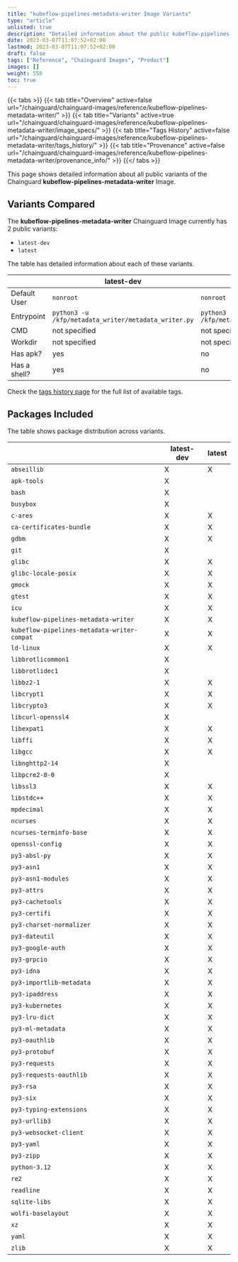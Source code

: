 ```yaml
---
title: "kubeflow-pipelines-metadata-writer Image Variants"
type: "article"
unlisted: true
description: "Detailed information about the public kubeflow-pipelines-metadata-writer Chainguard Image variants"
date: 2023-03-07T11:07:52+02:00
lastmod: 2023-03-07T11:07:52+02:00
draft: false
tags: ["Reference", "Chainguard Images", "Product"]
images: []
weight: 550
toc: true
---
```


{{< tabs >}}
{{< tab title="Overview" active=false url="/chainguard/chainguard-images/reference/kubeflow-pipelines-metadata-writer/" >}}
{{< tab title="Variants" active=true url="/chainguard/chainguard-images/reference/kubeflow-pipelines-metadata-writer/image_specs/" >}}
{{< tab title="Tags History" active=false url="/chainguard/chainguard-images/reference/kubeflow-pipelines-metadata-writer/tags_history/" >}}
{{< tab title="Provenance" active=false url="/chainguard/chainguard-images/reference/kubeflow-pipelines-metadata-writer/provenance_info/" >}}
{{</ tabs >}}

This page shows detailed information about all public variants of the Chainguard **kubeflow-pipelines-metadata-writer** Image.

## Variants Compared
The **kubeflow-pipelines-metadata-writer** Chainguard Image currently has 2 public variants: 

- `latest-dev`
- `latest`

The table has detailed information about each of these variants.

|              | latest-dev                                           | latest                                               |
|--------------|------------------------------------------------------|------------------------------------------------------|
| Default User | `nonroot`                                            | `nonroot`                                            |
| Entrypoint   | `python3 -u /kfp/metadata_writer/metadata_writer.py` | `python3 -u /kfp/metadata_writer/metadata_writer.py` |
| CMD          | not specified                                        | not specified                                        |
| Workdir      | not specified                                        | not specified                                        |
| Has apk?     | yes                                                  | no                                                   |
| Has a shell? | yes                                                  | no                                                   |

Check the [tags history page](/chainguard/chainguard-images/reference/kubeflow-pipelines-metadata-writer/tags_history/) for the full list of available tags.

## Packages Included
The table shows package distribution across variants.

|                                             | latest-dev | latest |
|---------------------------------------------|------------|--------|
| `abseillib`                                 | X          | X      |
| `apk-tools`                                 | X          |        |
| `bash`                                      | X          |        |
| `busybox`                                   | X          |        |
| `c-ares`                                    | X          | X      |
| `ca-certificates-bundle`                    | X          | X      |
| `gdbm`                                      | X          | X      |
| `git`                                       | X          |        |
| `glibc`                                     | X          | X      |
| `glibc-locale-posix`                        | X          | X      |
| `gmock`                                     | X          | X      |
| `gtest`                                     | X          | X      |
| `icu`                                       | X          | X      |
| `kubeflow-pipelines-metadata-writer`        | X          | X      |
| `kubeflow-pipelines-metadata-writer-compat` | X          | X      |
| `ld-linux`                                  | X          | X      |
| `libbrotlicommon1`                          | X          |        |
| `libbrotlidec1`                             | X          |        |
| `libbz2-1`                                  | X          | X      |
| `libcrypt1`                                 | X          | X      |
| `libcrypto3`                                | X          | X      |
| `libcurl-openssl4`                          | X          |        |
| `libexpat1`                                 | X          | X      |
| `libffi`                                    | X          | X      |
| `libgcc`                                    | X          | X      |
| `libnghttp2-14`                             | X          |        |
| `libpcre2-8-0`                              | X          |        |
| `libssl3`                                   | X          | X      |
| `libstdc++`                                 | X          | X      |
| `mpdecimal`                                 | X          | X      |
| `ncurses`                                   | X          | X      |
| `ncurses-terminfo-base`                     | X          | X      |
| `openssl-config`                            | X          | X      |
| `py3-absl-py`                               | X          | X      |
| `py3-asn1`                                  | X          | X      |
| `py3-asn1-modules`                          | X          | X      |
| `py3-attrs`                                 | X          | X      |
| `py3-cachetools`                            | X          | X      |
| `py3-certifi`                               | X          | X      |
| `py3-charset-normalizer`                    | X          | X      |
| `py3-dateutil`                              | X          | X      |
| `py3-google-auth`                           | X          | X      |
| `py3-grpcio`                                | X          | X      |
| `py3-idna`                                  | X          | X      |
| `py3-importlib-metadata`                    | X          | X      |
| `py3-ipaddress`                             | X          | X      |
| `py3-kubernetes`                            | X          | X      |
| `py3-lru-dict`                              | X          | X      |
| `py3-ml-metadata`                           | X          | X      |
| `py3-oauthlib`                              | X          | X      |
| `py3-protobuf`                              | X          | X      |
| `py3-requests`                              | X          | X      |
| `py3-requests-oauthlib`                     | X          | X      |
| `py3-rsa`                                   | X          | X      |
| `py3-six`                                   | X          | X      |
| `py3-typing-extensions`                     | X          | X      |
| `py3-urllib3`                               | X          | X      |
| `py3-websocket-client`                      | X          | X      |
| `py3-yaml`                                  | X          | X      |
| `py3-zipp`                                  | X          | X      |
| `python-3.12`                               | X          | X      |
| `re2`                                       | X          | X      |
| `readline`                                  | X          | X      |
| `sqlite-libs`                               | X          | X      |
| `wolfi-baselayout`                          | X          | X      |
| `xz`                                        | X          | X      |
| `yaml`                                      | X          | X      |
| `zlib`                                      | X          | X      |

